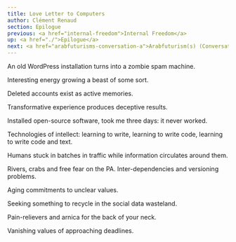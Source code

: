 ```yaml
---
title: Love Letter to Computers
author: Clément Renaud
section: Epilogue
previous: <a href="internal-freedom">Internal Freedom</a>
up: <a href="./">Epilogue</a>
next: <a href="arabfuturisms-conversation-a">Arabfuturism(s) (Conversation A)</a>
---
```


An old WordPress installation turns into a zombie spam machine.

Interesting energy growing a beast of some sort.

Deleted accounts exist as active memories.

Transformative experience produces deceptive results.

Installed open-source software, took me three days: it never worked.

Technologies of intellect: learning to write, learning to write code,
learning to write code and text.

Humans stuck in batches in traffic while information circulates around
them.

Rivers, crabs and free fear on the PA. Inter-dependencies and
versioning problems.

Aging commitments to unclear values.

Seeking something to recycle in the social data wasteland.

Pain-relievers and arnica for the back of your neck.

Vanishing values of approaching deadlines.
